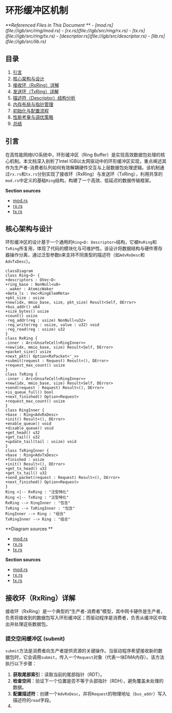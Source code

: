 # 环形缓冲区机制

<cite>
**Referenced Files in This Document **   
- [mod.rs](file://igb/src/ring/mod.rs)
- [rx.rs](file://igb/src/ring/rx.rs)
- [tx.rs](file://igb/src/ring/tx.rs)
- [descriptor.rs](file://igb/src/descriptor.rs)
- [lib.rs](file://igb/src/lib.rs)
</cite>

## 目录
1. [引言](#引言)
2. [核心架构与设计](#核心架构与设计)
3. [接收环（RxRing）详解](#接收环rxring详解)
4. [发送环（TxRing）详解](#发送环txring详解)
5. [描述符（Descriptor）结构分析](#描述符descriptor结构分析)
6. [内存布局与指针管理](#内存布局与指针管理)
7. [初始化与配置流程](#初始化与配置流程)
8. [性能考量与调优策略](#性能考量与调优策略)
9. [总结](#总结)

## 引言

在高性能网络I/O系统中，环形缓冲区（Ring Buffer）是实现高效数据包处理的核心机制。本文档深入剖析了Intel IGB以太网驱动中的环形缓冲区实现，重点阐述其作为生产者-消费者队列如何有效解耦硬件交互与上层数据包处理逻辑。该机制通过`rx.rs`和`tx.rs`分别实现了接收环（RxRing）与发送环（TxRing），利用共享的`mod.rs`中定义的基础`Ring`结构，构建了一个高效、低延迟的数据传输框架。

**Section sources**
- [mod.rs](file://igb/src/ring/mod.rs#L1-L164)
- [rx.rs](file://igb/src/ring/rx.rs#L1-L249)
- [tx.rs](file://igb/src/ring/tx.rs#L1-L194)

## 核心架构与设计

环形缓冲区的设计基于一个通用的`Ring<D: Descriptor>`结构，它被`RxRing`和`TxRing`所复用，体现了代码的模块化与可维护性。该设计将数据结构与硬件寄存器操作分离，通过泛型参数`D`来支持不同类型的描述符（如`AdvRxDesc`和`AdvTxDesc`）。

```mermaid
classDiagram
class Ring~D~ {
+descriptors : DVec~D~
+ring_base : NonNull<u8>
-_waker : AtomicWaker
+meta_ls : Vec<RingElemMeta>
+pkt_size : usize
+new(idx, mmio_base, size, pkt_size) Result<Self, DError>
+bus_addr() u64
+size_bytes() usize
+count() usize
-reg_addr(reg : usize) NonNull<u32>
-reg_write(reg : usize, value : u32) void
-reg_read(reg : usize) u32
}
class RxRing {
-inner : Arc<UnsafeCell<RingInner>>
+new(idx, mmio_base, size) Result<Self, DError>
+packet_size() usize
+next_pkt() Option<RxPacket<'_>>
+submit(request : Request) Result<(), DError>
+request_max_count() usize
}
class TxRing {
-inner : Arc<UnsafeCell<RingInner>>
+new(idx, mmio_base, size) Result<Self, DError>
+send(request : Request) Result<(), DError>
+is_queue_full() bool
+next_finished() Option<Request>
+request_max_count() usize
}
class RingInner {
+base : Ring<AdvRxDesc>
+init() Result<(), DError>
+enable_queue() void
+disable_queue() void
+get_head() u32
+get_tail() u32
+update_tail(tail : usize) void
}
class TxRingInner {
+base : Ring<AdvTxDesc>
+finished : usize
+init() Result<(), DError>
+get_tx_head() u32
+get_tx_tail() u32
+send_packet(request : Request) Result<(), DError>
+next_finished() Option<Request>
}
Ring <|-- RxRing : "泛型特化"
Ring <|-- TxRing : "泛型特化"
RxRing --> RingInner : "包含"
TxRing --> TxRingInner : "包含"
RingInner --> Ring : "组合"
TxRingInner --> Ring : "组合"
```

**Diagram sources **
- [mod.rs](file://igb/src/ring/mod.rs#L100-L164)
- [rx.rs](file://igb/src/ring/rx.rs#L10-L249)
- [tx.rs](file://igb/src/ring/tx.rs#L10-L194)

**Section sources**
- [mod.rs](file://igb/src/ring/mod.rs#L1-L164)
- [rx.rs](file://igb/src/ring/rx.rs#L1-L249)
- [tx.rs](file://igb/src/ring/tx.rs#L1-L194)

## 接收环（RxRing）详解

接收环（RxRing）是一个典型的“生产者-消费者”模型，其中网卡硬件是生产者，负责将接收到的数据包写入环形缓冲区；而驱动程序是消费者，负责从缓冲区中取出并处理这些数据包。

### 提交空闲缓冲区 (submit)

`submit`方法是消费者向生产者提供资源的关键操作。当驱动程序希望接收新的数据包时，它会调用`submit`，传入一个`Request`对象（代表一块DMA内存）。该方法执行以下步骤：
1.  **获取尾部索引**：读取当前的尾部指针（RDT）。
2.  **检查空间**：验证下一个位置是否不等于头部指针（RDH），避免覆盖未处理的数据。
3.  **配置描述符**：创建一个`AdvRxDesc`，并将`Request`的物理地址（`bus_addr`）写入描述符的`read`字段。
4.